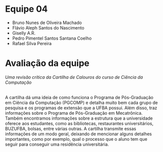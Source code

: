 # Equipe 04
* Bruno Nunes de Oliveira Machado
* Flávio Aleph Santos do Nascimento
* Giselly A.R.
* Pedro Pimentel Santos Santana Coelho
* Rafael Silva Pereira

# Avaliação da equipe
###### Uma revisão crítica da Cartilha de Calouros do curso de Ciência da Computação

A cartilha dá uma ideia de como funciona o Programa de Pós-Graduação em Ciência da Computação (PGCOMP) e detalha muito bem cada grupo de pesquisa e os programas de extensão que a UFBA possui. Além disso, traz informações sobre o Programa de Pós-Graduação em Mecatrônica. Também encontramos informações sobre a estrutura que a universidade oferece aos estudantes, como as bibliotecas, restaurantes universitários, BUZUFBA, bolsas, entre várias outras. A cartilha transmite essas informações de um modo geral, deixando de mencionar alguns detalhes importantes, como por exemplo, qual o processo que o aluno tem que seguir para conseguir uma residência universitária.
